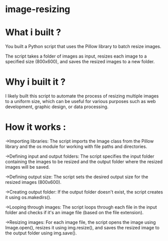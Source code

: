 # image-resizing
# What i built ?
You built a Python script that uses the Pillow library to batch resize images.

The script takes a folder of images as input, resizes each image to a specified size (800x600), and saves the resized images to a new folder.

# Why i built it ?
I likely built this script to automate the process of resizing multiple images to a uniform size, which can be useful for various purposes such as web development, graphic design, or data processing.

# How it works :
->Importing libraries: The script imports the Image class from the Pillow library and the os module for working with file paths and directories.

->Defining input and output folders: The script specifies the input folder containing the images to be resized and the output folder where the resized images will be saved.

->Defining output size: The script sets the desired output size for the resized images (800x600).

->Creating output folder: If the output folder doesn't exist, the script creates it using os.makedirs().

->Looping through images: The script loops through each file in the input folder and checks if it's an image file (based on the file extension).

->Resizing images: For each image file, the script opens the image using Image.open(), resizes it using img.resize(), and saves the resized image to the output folder using img.save().
